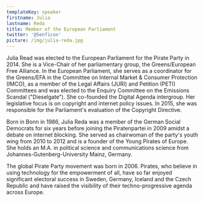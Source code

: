```yaml
---
templateKey: speaker
firstname: Julia
lastname: Reda
title: Member of the European Parliament
twitter: '@Senficon'
picture: /img/julia-reda.jpg
---
```


Julia Read was elected to the European Parliament for the Pirate Party in 2014. She is a Vice-Chair of her parliamentary group, the Greens/European Free Alliance. In the European Parliament, she serves as a coordinator for the Greens/EFA in the Committee on Internal Market & Consumer Protection (IMCO), as a member of the Legal Affairs (JURI) and Petition (PETI) Committees and was elected to the Enquiry Committee on the Emissions Scandal ("Dieselgate"). She co-founded the Digital Agenda intergroup. Her legislative focus is on copyright and internet policy issues. In 2015, she was responsible for the Parliament's evaluation of the Copyright Directive.

Born in Bonn in 1986, Julia Reda was a member of the German Social Democrats for six years before joining the Piratenpartei in 2009 amidst a debate on internet blocking. She served as chairwoman of the party's youth wing from 2010 to 2012 and is a founder of the Young Pirates of Europe. She holds an M.A. in political science and communications science from Johannes-Gutenberg-University Mainz, Germany.

The global Pirate Party movement was born in 2006. Pirates, who believe in using technology for the empowerment of all, have so far enjoyed significant electoral success in Sweden, Germany, Iceland and the Czech Republic and have raised the visibility of their techno-progressive agenda across Europe.
